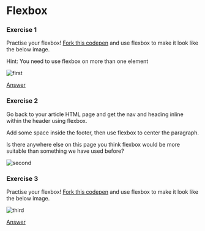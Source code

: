 # Flexbox

### Exercise 1

Practise your flexbox! [Fork this codepen](https://codepen.io/devmeexamples/pen/PoZWKLO) and use flexbox to make it look like the below image.

Hint: You need to use flexbox on more than one element

![first](01.png)

[Answer](https://codepen.io/devmeexamples/pen/NWxdvZB)

### Exercise 2

Go back to your article HTML page and get the nav and heading inline within the header using flexbox.

Add some space inside the footer, then use flexbox to center the paragraph.

Is there anywhere else on this page you think flexbox would be more suitable than something we have used before?

![second](02/02.png)

### Exercise 3

Practise your flexbox! [Fork this codepen](https://codepen.io/devmeexamples/pen/zYrNdbO) and use flexbox to make it look like the below image.

![third](03.png)


[Answer](https://codepen.io/devmeexamples/pen/GRorvev)